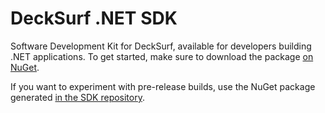 # DeckSurf .NET SDK

Software Development Kit for DeckSurf, available for developers building .NET applications. To get started, make sure to download the package [on NuGet](https://www.nuget.org/packages/DeckSurf.SDK).

If you want to experiment with pre-release builds, use the NuGet package generated [in the SDK repository](https://github.com/dend/decksurf-sdk/packages/).
